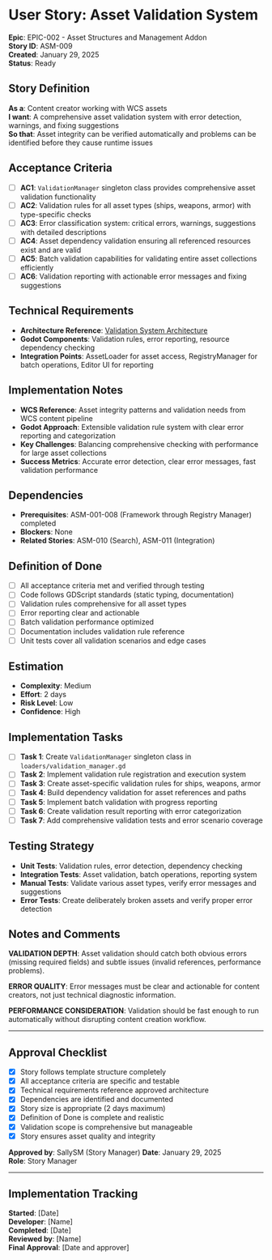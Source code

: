 # User Story: Asset Validation System

**Epic**: EPIC-002 - Asset Structures and Management Addon  
**Story ID**: ASM-009  
**Created**: January 29, 2025  
**Status**: Ready

## Story Definition
**As a**: Content creator working with WCS assets  
**I want**: A comprehensive asset validation system with error detection, warnings, and fixing suggestions  
**So that**: Asset integrity can be verified automatically and problems can be identified before they cause runtime issues

## Acceptance Criteria
- [ ] **AC1**: `ValidationManager` singleton class provides comprehensive asset validation functionality
- [ ] **AC2**: Validation rules for all asset types (ships, weapons, armor) with type-specific checks
- [ ] **AC3**: Error classification system: critical errors, warnings, suggestions with detailed descriptions
- [ ] **AC4**: Asset dependency validation ensuring all referenced resources exist and are valid
- [ ] **AC5**: Batch validation capabilities for validating entire asset collections efficiently
- [ ] **AC6**: Validation reporting with actionable error messages and fixing suggestions

## Technical Requirements
- **Architecture Reference**: [Validation System Architecture](../../docs/EPIC-002-asset-structures-management-addon/architecture.md#validation-system-architecture)
- **Godot Components**: Validation rules, error reporting, resource dependency checking
- **Integration Points**: AssetLoader for asset access, RegistryManager for batch operations, Editor UI for reporting

## Implementation Notes
- **WCS Reference**: Asset integrity patterns and validation needs from WCS content pipeline
- **Godot Approach**: Extensible validation rule system with clear error reporting and categorization
- **Key Challenges**: Balancing comprehensive checking with performance for large asset collections
- **Success Metrics**: Accurate error detection, clear error messages, fast validation performance

## Dependencies
- **Prerequisites**: ASM-001-008 (Framework through Registry Manager) completed
- **Blockers**: None
- **Related Stories**: ASM-010 (Search), ASM-011 (Integration)

## Definition of Done
- [ ] All acceptance criteria met and verified through testing
- [ ] Code follows GDScript standards (static typing, documentation)
- [ ] Validation rules comprehensive for all asset types
- [ ] Error reporting clear and actionable
- [ ] Batch validation performance optimized
- [ ] Documentation includes validation rule reference
- [ ] Unit tests cover all validation scenarios and edge cases

## Estimation
- **Complexity**: Medium
- **Effort**: 2 days
- **Risk Level**: Low
- **Confidence**: High

## Implementation Tasks
- [ ] **Task 1**: Create `ValidationManager` singleton class in `loaders/validation_manager.gd`
- [ ] **Task 2**: Implement validation rule registration and execution system
- [ ] **Task 3**: Create asset-specific validation rules for ships, weapons, armor
- [ ] **Task 4**: Build dependency validation for asset references and paths
- [ ] **Task 5**: Implement batch validation with progress reporting
- [ ] **Task 6**: Create validation result reporting with error categorization
- [ ] **Task 7**: Add comprehensive validation tests and error scenario coverage

## Testing Strategy
- **Unit Tests**: Validation rules, error detection, dependency checking
- **Integration Tests**: Asset validation, batch operations, reporting system
- **Manual Tests**: Validate various asset types, verify error messages and suggestions
- **Error Tests**: Create deliberately broken assets and verify proper error detection

## Notes and Comments
**VALIDATION DEPTH**: Asset validation should catch both obvious errors (missing required fields) and subtle issues (invalid references, performance problems).

**ERROR QUALITY**: Error messages must be clear and actionable for content creators, not just technical diagnostic information.

**PERFORMANCE CONSIDERATION**: Validation should be fast enough to run automatically without disrupting content creation workflow.

---

## Approval Checklist
- [x] Story follows template structure completely
- [x] All acceptance criteria are specific and testable
- [x] Technical requirements reference approved architecture
- [x] Dependencies are identified and documented
- [x] Story size is appropriate (2 days maximum)
- [x] Definition of Done is complete and realistic
- [x] Validation scope is comprehensive but manageable
- [x] Story ensures asset quality and integrity

**Approved by**: SallySM (Story Manager) **Date**: January 29, 2025  
**Role**: Story Manager

---

## Implementation Tracking
**Started**: [Date]  
**Developer**: [Name]  
**Completed**: [Date]  
**Reviewed by**: [Name]  
**Final Approval**: [Date and approver]
